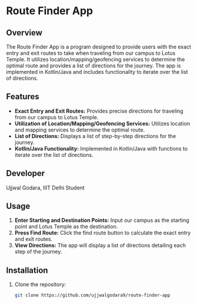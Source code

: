 # Route Finder App

## Overview
The Route Finder App is a program designed to provide users with the exact entry and exit routes to take when traveling from our campus to Lotus Temple. It utilizes location/mapping/geofencing services to determine the optimal route and provides a list of directions for the journey. The app is implemented in Kotlin/Java and includes functionality to iterate over the list of directions.

## Features
- **Exact Entry and Exit Routes:** Provides precise directions for traveling from our campus to Lotus Temple.
- **Utilization of Location/Mapping/Geofencing Services:** Utilizes location and mapping services to determine the optimal route.
- **List of Directions:** Displays a list of step-by-step directions for the journey.
- **Kotlin/Java Functionality:** Implemented in Kotlin/Java with functions to iterate over the list of directions.

## Developer
Ujjwal Godara, IIIT Delhi Student

## Usage
1. **Enter Starting and Destination Points:** Input our campus as the starting point and Lotus Temple as the destination.
2. **Press Find Route:** Click the find route button to calculate the exact entry and exit routes.
3. **View Directions:** The app will display a list of directions detailing each step of the journey.

## Installation
1. Clone the repository:
   ```bash
   git clone https://github.com/ujjwalgodara9/route-finder-app
